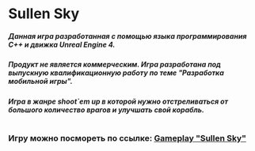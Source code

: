 # Sullen Sky

##### Данная игра разработанная с помощью языка программирования **С++** и движка **Unreal Engine 4**.
##### Продукт не является коммерческим. Игра разработана под выпускную квалификационную работу по теме "Разработка мобильной игры".
##### Игра в жанре **shoot`em** up в которой нужно отстреливаться от большого количество врагов и улучшать свой корабль.
#
### Игру можно посмореть по ссылке: [Gameplay "Sullen Sky"](https://www.youtube.com/watch?v=IbZa-lXo2Tk&ab_channel=FS.NISMAN)
